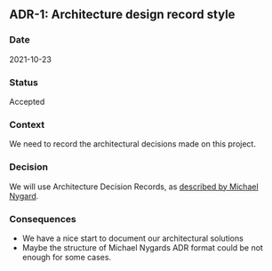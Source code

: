 ## ADR-1: Architecture design record style

### Date
2021-10-23

### Status
Accepted

### Context
We need to record the architectural decisions made on this project.

### Decision
We will use Architecture Decision Records, as [described by Michael Nygard](http://thinkrelevance.com/blog/2011/11/15/documenting-architecture-decisions).

### Consequences
* We have a nice start to document our architectural solutions
* Maybe the structure of Michael Nygards ADR format could be not enough for some cases.